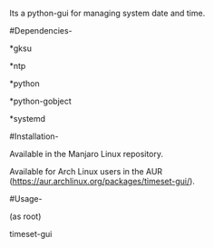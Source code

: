 Its a python-gui for managing system date and time.

#Dependencies-

*gksu

*ntp

*python

*python-gobject

*systemd

#Installation-

Available in the Manjaro Linux repository. 

Available for Arch Linux users in the AUR (https://aur.archlinux.org/packages/timeset-gui/).

#Usage-

(as root)

 timeset-gui
